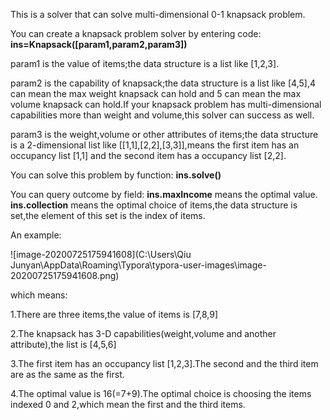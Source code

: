 This is a solver that can solve multi-dimensional 0-1 knapsack problem.

You can create a knapsack problem solver by entering code:
	**ins=Knapsack([param1,param2,param3])**

param1 is the value of items;the data structure is a list like [1,2,3].

param2 is the capability of knapsack;the data structure is a list like [4,5],4 can mean the max weight knapsack can hold and 5 can mean the max volume knapsack can hold.If your knapsack problem has multi-dimensional capabilities more than weight and volume,this solver can success as well.

param3 is the weight,volume or other attributes of items;the data structure is a 2-dimensional list like [[1,1],[2,2],[3,3]],means the first item has an occupancy list [1,1] and the second item has a occupancy list [2,2].

You can solve this problem by function:
	**ins.solve()**

You can query outcome by field:
	**ins.maxIncome** means the optimal value.
	**ins.collection** means the optimal choice of items,the data structure is set,the element of this set is the index of items.

An example:

![image-20200725175941608](C:\Users\Qiu Junyan\AppData\Roaming\Typora\typora-user-images\image-20200725175941608.png)

which means:

1.There are three items,the value of items is [7,8,9]

2.The knapsack has 3-D capabilities(weight,volume and another attribute),the list is [4,5,6]

3.The first item has an occupancy list [1,2,3].The second and the third item are as the same as the first. 

4.The optimal value is 16(=7+9).The optimal choice is choosing the items indexed 0 and 2,which mean the first and the third items.